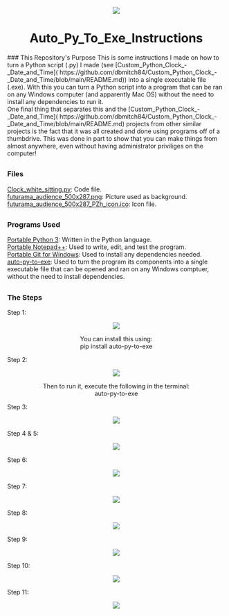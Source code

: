 <p align="center">
  <img src="https://user-images.githubusercontent.com/54961082/159799467-beb3caa5-e429-48c1-a461-425e41894f12.PNG"/>
</p>
<h1 align="center">
  Auto_Py_To_Exe_Instructions
</h1>
### This Repository's Purpose
This is some instructions I made on how to turn a Python script (.py) I made (see [Custom_Python_Clock_-_Date_and_Time]( https://github.com/dbmitch84/Custom_Python_Clock_-_Date_and_Time/blob/main/README.md)) into a single executable file (.exe). With this you can turn a Python script into a program that can be ran on any Windows computer (and apparently Mac OS) without the need to install any dependencies to run it.<br />
One final thing that separates this and the [Custom_Python_Clock_-_Date_and_Time]( https://github.com/dbmitch84/Custom_Python_Clock_-_Date_and_Time/blob/main/README.md) projects from other similar projects is the fact that it was all created and done using programs off of a thumbdrive. This was done in part to show that you can make things from almost anywhere, even without having administrator priviliges on the computer!<br />

## 
### Files
[Clock_white_sitting.py](https://github.com/dbmitch84/Custom_Python_Clock_-_Date_and_Time/blob/main/Clock_white_sitting.py): Code file.<br />
[futurama_audience_500x287.png](https://github.com/dbmitch84/Custom_Python_Clock_-_Date_and_Time/blob/main/futurama_audience_500x287.png): Picture used as background.<br />
[futurama_audience_500x287_PZh_icon.ico](https://github.com/dbmitch84/Custom_Python_Clock_-_Date_and_Time/blob/main/futurama_audience_500x287_PZh_icon.ico): Icon file.<br />
## 
### Programs Used
[Portable Python 3](https://www.python.org/downloads/): Written in the Python language.<br />
[Portable Notepad++](https://portableapps.com/apps/development/notepadpp_portable): Used to write, edit, and test the program.<br />
[Portable Git for Windows](https://git-scm.com/download/win): Used to install any dependencies needed.<br />
[auto-py-to-exe](https://pypi.org/project/auto-py-to-exe/): Used to turn the program its components into a single executable file that can be opened and ran on any Windows comptuer, without the need to install dependencies.<br />
## 
### The Steps
Step 1:
<p align="center">
  <img src="https://user-images.githubusercontent.com/54961082/159807117-73db7bae-01da-41a7-a308-ea35d76ce34f.jpg">
</p>
<p align="center">
You can install this using:<br />
pip install auto-py-to-exe<br />
</p>
Step 2:
<p align="center">
  <img src="https://user-images.githubusercontent.com/54961082/159807651-29e0b92c-ee4a-4883-bc50-1707cb67850a.jpg">
</p>
<p align="center">
Then to run it, execute the following in the terminal:<br />
auto-py-to-exe<br />
</p>
Step 3:
<p align="center">
  <img src="https://user-images.githubusercontent.com/54961082/159807890-ea12e780-6e07-4501-a47e-83e1b4ecbcba.jpg">
</p>
Step 4 & 5:
<p align="center">
  <img src="https://user-images.githubusercontent.com/54961082/159807955-c84b58ef-f39a-451f-a35c-e875eb26684d.jpg">
</p>
Step 6:
<p align="center">
  <img src="https://user-images.githubusercontent.com/54961082/159808000-988e1e43-fb8d-4da1-ac72-aa907444e83b.jpg">
</p>
Step 7:
<p align="center">
  <img src="https://user-images.githubusercontent.com/54961082/159808087-15cacb5b-0bef-4183-a923-eaf4da174b50.jpg">
</p>
Step 8:
<p align="center">
  <img src="https://user-images.githubusercontent.com/54961082/159808075-503d9a42-7c24-432b-89cc-187ed559eacd.jpg">
</p>
Step 9:
<p align="center">
  <img src="https://user-images.githubusercontent.com/54961082/159808052-312d0f09-8721-420b-b075-79afce6eb9e5.jpg">
</p>
Step 10:
<p align="center">
  <img src="https://user-images.githubusercontent.com/54961082/159808032-b942e051-5486-43a6-b323-8fe48e3479c1.jpg">
</p>
Step 11:
<p align="center">
  <img src="https://user-images.githubusercontent.com/54961082/159808023-fc881b51-eed0-48e1-813d-7606828205d7.jpg">
</p>
